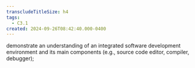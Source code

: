 ```yaml
---
transcludeTitleSize: h4
tags:
  - C3.1
created: 2024-09-26T08:42:40.000-0400
---
```

demonstrate an understanding of an integrated software development environment and its main components (e.g., source code editor, compiler, debugger);